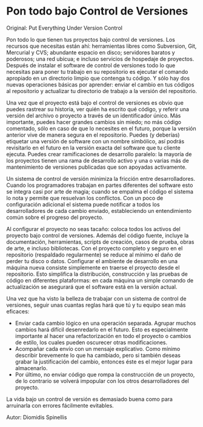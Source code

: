# Pon todo bajo Control de Versiones

Original: Put Everything Under Version Control

Pon todo lo que tienen tus proyectos bajo control de versiones. Los
recursos que necesitas están ahí: herramientas libres como Subversion,
Git, Mercurial y CVS; abundante espacio en disco; servidores baratos y
poderosos; una red ubicua; e incluso servicios de hospedaje de
proyectos. Después de instalar el software de control de versiones todo
lo que necesitas para poner tu trabajo en su repositorio es ejecutar el
comando apropiado en un directorio limpio que contenga tu código. Y sólo
hay dos nuevas operaciones básicas por aprender: enviar el cambio en tus
códigos al repositorio y actualizar tu directorio de trabajo a la
versión del repositorio.

Una vez que el proyecto está bajo el control de versiones es obvio que
puedes rastrear su historia, ver quién ha escrito qué código, y referir
una versión del archivo o proyecto a través de un identificador único.
Más importante, puedes hacer grandes cambios sin miedo; no más código
comentado, sólo en caso de que lo necesites en el futuro, porque la
versión anterior vive de manera segura en el repositorio. Puedes (y
deberías) etiquetar una versión de software con un nombre simbólico, así
podrás revisitarlo en el futuro en la versión exacta del software que tu
cliente ejecuta. Puedes crear ramificaciones de desarrollo paralelo: la
mayoría de los proyectos tienen una rama de desarrollo activo y una o
varias más de mantenimiento de versiones publicadas que son apoyadas
activamente.

Un sistema de control de versión minimiza la fricción entre
desarrolladores. Cuando los programadores trabajan en partes diferentes
del software esto se integra casi por arte de magia; cuando se empalma
el código el sistema lo nota y permite que resuelvan los conflictos. Con
un poco de configuración adicional el sistema puede notificar a todos
los desarrolladores de cada cambio enviado, estableciendo un
entendimiento común sobre el progreso del proyecto.

Al configurar el proyecto no seas tacaño: coloca todos los activos del
proyecto bajo control de versiones. Además del código fuente, incluye la
documentación, herramientas, scripts de creación, casos de prueba, obras
de arte, e incluso bibliotecas. Con el proyecto completo y seguro en el
repositorio (respaldado regularmente) se reduce al mínimo el daño de
perder tu disco o datos. Configurar el ambiente de desarrollo en una
máquina nueva consiste simplemente en traerse el proyecto desde el
repositorio. Esto simplifica la distribución, construcción y las pruebas
de código en diferentes plataformas: en cada máquina un simple comando
de actualización se asegurará que el software está en la versión actual.

Una vez que ha visto la belleza de trabajar con un sistema de control de
versiones, seguir unas cuantas reglas hará que tú y tu equipo sean más
eficaces:

* Enviar cada cambio lógico en una operación separada. Agrupar muchos
cambios hará difícil desenredarlo en el futuro. Esto es especialmente
importante al hacer una refactorización en todo el proyecto o cambios de
estilo, los cuales pueden oscurecer otras modificaciones.
* Acompañar cada envío con un mensaje explicativo. Como mínimo describir
brevemente lo que ha cambiado, pero si también deseas grabar la
justificación del cambio, entonces éste es el mejor lugar para
almacenarlo.
* Por último, no enviar código que rompa la construcción de un proyecto,
de lo contrario se volverá impopular con los otros desarrolladores del
proyecto.

La vida bajo un control de versión es demasiado buena como para
arruinarla con errores fácilmente evitables.

Autor: Diomidis Spinellis